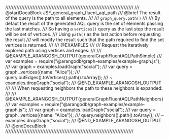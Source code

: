 ////////////////////////////////////////////////////////////////////////////////
/// @startDocuBlock JSF_general_graph_fluent_aql_path
/// @brief The result of the query is the path to all elements.
///
/// `graph_query.path()`
///
/// By defaut the result of the generated AQL query is the set of elements passing the last matches.
/// So having a `vertices()` query as the last step the result will be set of vertices.
/// Using `path()` as the last action before requesting the result
/// will modify the result such that the path required to find the set vertices is returned.
///
/// @EXAMPLES
///
/// Request the iteratively explored path using vertices and edges:
///
/// @EXAMPLE_ARANGOSH_OUTPUT{generalGraphFluentAQLPathSimple}
///   var examples = require("@arangodb/graph-examples/example-graph.js");
///   var graph = examples.loadGraph("social");
///   var query = graph._vertices({name: "Alice"});
///   query.outEdges().toVertices().path().toArray();
/// ~ examples.dropGraph("social");
/// @END_EXAMPLE_ARANGOSH_OUTPUT
///
/// When requesting neighbors the path to these neighbors is expanded:
///
/// @EXAMPLE_ARANGOSH_OUTPUT{generalGraphFluentAQLPathNeighbors}
///   var examples = require("@arangodb/graph-examples/example-graph.js");
///   var graph = examples.loadGraph("social");
///   var query = graph._vertices({name: "Alice"});
///   query.neighbors().path().toArray();
/// ~ examples.dropGraph("social");
/// @END_EXAMPLE_ARANGOSH_OUTPUT
/// @endDocuBlock
////////////////////////////////////////////////////////////////////////////////